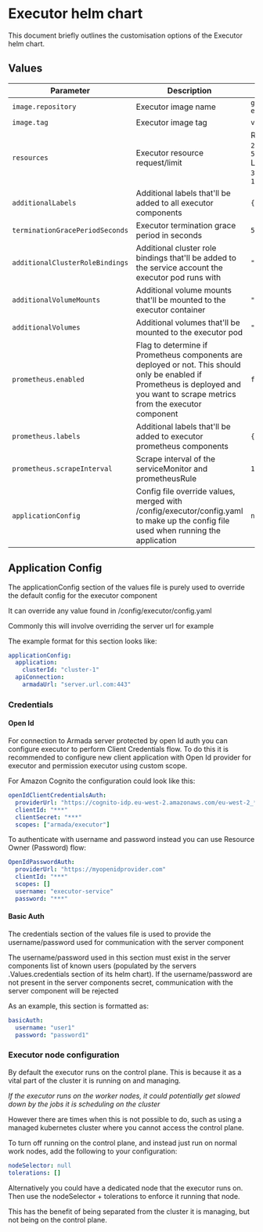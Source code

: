 # Executor helm chart

This document briefly outlines the customisation options of the Executor helm chart.

## Values

| Parameter                         | Description                                                                                                                                                                      | Default                                                                          |
|-----------------------------------|----------------------------------------------------------------------------------------------------------------------------------------------------------------------------------|----------------------------------------------------------------------------------|
| `image.repository`                | Executor image name                                                                                                                                                              | `gresearchdev/armada-executor`                                                   |
| `image.tag`                       | Executor image tag                                                                                                                                                               | `v0.0.1`                                                                         |
| `resources`                       | Executor resource request/limit                                                                                                                                                  | Request: <br/> `200m`, <br/> `512Mi` <br/>  Limit:  <br/>  `300m`,  <br/>  `1Gi` |
| `additionalLabels`                | Additional labels that'll be added to all executor components                                                                                                                    | `{}`                                                                             |
| `terminationGracePeriodSeconds`   | Executor termination grace period in seconds                                                                                                                                     | `5`                                                                              |                                                   
| `additionalClusterRoleBindings`   | Additional cluster role bindings that'll be added to the service account the executor pod runs with                                                                              | `""`                                                                             |
| `additionalVolumeMounts`          | Additional volume mounts that'll be mounted to the executor container                                                                                                            | `""`                                                                             |
| `additionalVolumes`               | Additional volumes that'll be mounted to the executor pod                                                                                                                        | `""`                                                                             |
| `prometheus.enabled`              | Flag to determine if Prometheus components are deployed or not. This should only be enabled if Prometheus is deployed and you want to scrape metrics from the executor component | `false`                                                                          |
| `prometheus.labels`               | Additional labels that'll be added to executor prometheus components                                                                                                             | `{}`                                                                             |
| `prometheus.scrapeInterval`       | Scrape interval of the serviceMonitor and prometheusRule                                                                                                                         | `10s`                                                                         |
| `applicationConfig`               | Config file override values, merged with /config/executor/config.yaml to make up the config file used when running the application                                               | `nil`                                                                            |

## Application Config

The applicationConfig section of the values file is purely used to override the default config for the executor component

It can override any value found in /config/executor/config.yaml

Commonly this will involve overriding the server url for example

The example format for this section looks like:

```yaml
applicationConfig:
  application:
    clusterId: "cluster-1"
  apiConnection:
    armadaUrl: "server.url.com:443"  
```

### Credentials

#### Open Id

For connection to Armada server protected by open Id auth you can configure executor to perform Client Credentials flow.
To do this it is recommended to configure new client application with Open Id provider for executor and permission executor using custom scope.

For Amazon Cognito the configuration could look like this:
```yaml
openIdClientCredentialsAuth:
  providerUrl: "https://cognito-idp.eu-west-2.amazonaws.com/eu-west-2_*** your user pool id ***"
  clientId: "***"
  clientSecret: "***"
  scopes: ["armada/executor"]
```

To authenticate with username and password instead you can use Resource Owner (Password) flow:
```yaml
OpenIdPasswordAuth:
  providerUrl: "https://myopenidprovider.com"
  clientId: "***"
  scopes: []
  username: "executor-service"
  password: "***"
```

#### Basic Auth

The credentials section of the values file is used to provide the username/password used for communication with the server component

The username/password used in this section must exist in the server components list of known users (populated by the servers .Values.credentials section of its helm chart).
If the username/password are not present in the server components secret, communication with the server component will be rejected

As an example, this section is formatted as:

```yaml
basicAuth:
  username: "user1"
  password: "password1"
```

### Executor node configuration

By default the executor runs on the control plane. This is because it as a vital part of the cluster it is running on and managing.

*If the executor runs on the worker nodes, it could potentially get slowed down by the jobs it is scheduling on the cluster*

However there are times when this is not possible to do, such as using a managed kubernetes cluster where you cannot access the control plane.

To turn off running on the control plane, and instead just run on normal work nodes, add the following to your configuration:
 
 ```yaml
 nodeSelector: null
 tolerations: []
 ```

Alternatively you could have a dedicated node that the executor runs on. Then use the nodeSelector + tolerations to enforce it running that node.

This has the benefit of being separated from the cluster it is managing, but not being on the control plane. 
